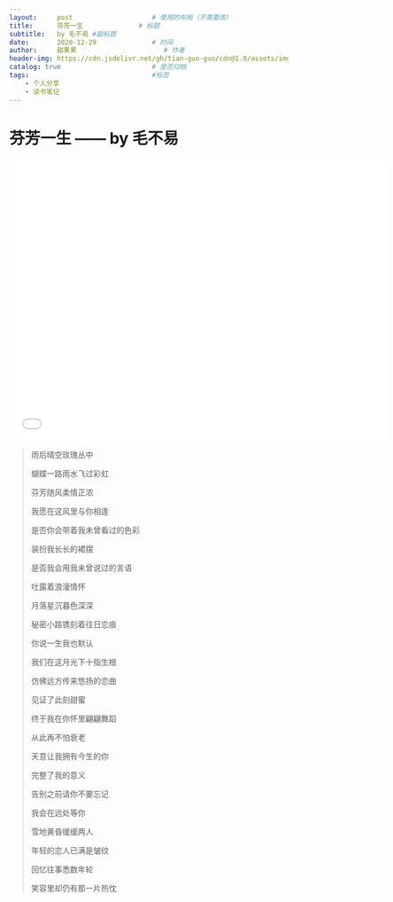 ```yaml
---
layout:     post                    # 使用的布局（不需要改）
title:      芬芳一生              # 标题 
subtitle:   by 毛不易 #副标题
date:       2020-12-29              # 时间
author:     甜果果                      # 作者
header-img: https://cdn.jsdelivr.net/gh/tian-guo-guo/cdn@1.0/assets/img/post-bg-swift2.jpg    #这篇文章标题背景图片
catalog: true                       # 是否归档
tags:                               #标签
    - 个人分享
    - 读书笔记
---
```


# 芬芳一生  —— by 毛不易

<iframe width="680" height="510" src="//player.bilibili.com/player.html?aid=14370649&bvid=BV1ax41147oj&cid=23450896&page=1" scrolling="no" border="0" frameborder="no" framespacing="0" allowfullscreen="true"> </iframe>

>雨后晴空玫瑰丛中
>
>蝴蝶一路雨水飞过彩虹
>
>芬芳随风柔情正浓
>
>我愿在这风里与你相逢
>
>
>
>是否你会带着我未曾看过的色彩
>
>装扮我长长的裙摆
>
>是否我会用我未曾说过的言语
>
>吐露着浪漫情怀
>
>
>
>月落星沉暮色深深
>
>秘密小路镌刻着往日恋痕
>
>你说一生我也默认
>
>我们在这月光下十指生根
>
>
>
>仿佛远方传来悠扬的恋曲
>
>见证了此刻甜蜜
>
>终于我在你怀里翩翩舞蹈
>
>从此再不怕衰老
>
>
>
>天意让我拥有今生的你
>
>完整了我的意义
>
>告别之前请你不要忘记
>
>我会在远处等你
>
>
>
>雪地黄昏缓缓两人
>
>年轻的恋人已满是皱纹
>
>回忆往事悉数年轮
>
>笑容里却仍有那一片热忱

